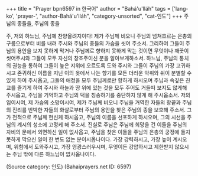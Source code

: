 +++
title = "Prayer bpn6597 in 한국어"
author = "Bahá'u'lláh"
tags = ['lang-ko', 'prayer-', "author-Bahá'u'lláh", "category-unsorted", "cat-인도"]
+++
주님의 종들을, 주님의 종을

주, 저의 하느님, 주님께 찬양올려지이다! 제가 주님께 비오니 주님의 넘쳐흐르는 은총의 구름으로부터 비를 내려 주시와 주님의 종들의 가슴을 씻어 주소서. 그리하여 그들이 주님의 용안을 보지 못하게 막거나 주님께로 향하지 못하게 막는 것이면 무엇이나 깨끗이 씻어주시와 그들이 모두 자신의 창조주이신 분을 알아보게하소서. 하느님, 주님의 통치의 권능을 통하여 그들이 높은 지위에 오르도록 도와 주시와 그들이 주님의 가장 고귀하시고 존귀하신 이름을 지닌 이의 옷에서 나는 향기를 모든 더러운 악취와 쉬이 분별할 수 있게 하여 주시옵고, 그들의 애정을 모두 주님께로만 향하게 하시오며 주님과 속깊은 친교를 즐기게 하여 주시와 하늘과 땅 위에 있는 것을 모두 주어도 거들떠 보지도 않게해 주시옵고, 주님을 기억하고 주님의 덕을 칭송하기를 중단하지 않게 해 주시옵소서.
저의 임이시여, 제 가슴의 소망이시여, 제가 주님께 비오니 주님을 거역한 자들의 창끝과 주님의 진리를 반박한 자들의 화살로부터 주님의 용안을 찾은 주님의 종을 보호해 주소서. 그가 전적으로 주님께 헌신케 하시옵고, 주님의 이름을 선포하게 하시오며, 그의 시선을 주님의 계시의 성소에 고정케 해 주소서. 진실로 주님은 주님께 희망을 건 이들을 주님의 자비의 문에서 외면하신 일이 없사옵고, 주님을 찾은 이들을 주님의 은총의 궁정에 들지 못하게 막으신 일이 한 번도 없는 분이시옵나이다. 가장 강력하시고, 가장 높이 계시오며, 위험에서 도와주시고, 가장 영광스러우시며, 무엇이든 강압하시고 제한받지 않으시는 주님 밖에 다른 하느님이 없사옵나이다.

(Source category: 인도)
(Bahaiprayers.net ID: 6597)
